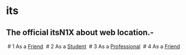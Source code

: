 # its
The official itsN1X about web location.- 
----
 # 1 As a [Friend](./Home/Friend/README.md )
 # 2 As a [Student](./Home/Scholastics/README.md )
 # 3 As a [Professional](./Home/Professional/README.md )
 # 4 As a [Friend](./Home/Friend/README.md )
 
